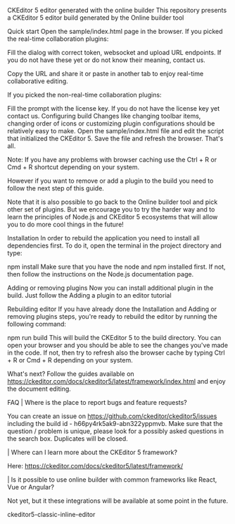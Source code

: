 CKEditor 5 editor generated with the online builder
This repository presents a CKEditor 5 editor build generated by the Online builder tool

Quick start
Open the sample/index.html page in the browser.
If you picked the real-time collaboration plugins:

Fill the dialog with correct token, websocket and upload URL endpoints. If you do not have these yet or do not know their meaning, contact us.

Copy the URL and share it or paste in another tab to enjoy real-time collaborative editing.

If you picked the non-real-time collaboration plugins:

Fill the prompt with the license key. If you do not have the license key yet contact us.
Configuring build
Changes like changing toolbar items, changing order of icons or customizing plugin configurations should be relatively easy to make. Open the sample/index.html file and edit the script that initialized the CKEditor 5. Save the file and refresh the browser. That's all.

Note: If you have any problems with browser caching use the Ctrl + R or Cmd + R shortcut depending on your system.

However if you want to remove or add a plugin to the build you need to follow the next step of this guide.

Note that it is also possible to go back to the Online builder tool and pick other set of plugins. But we encourage you to try the harder way and to learn the principles of Node.js and CKEditor 5 ecosystems that will allow you to do more cool things in the future!

Installation
In order to rebuild the application you need to install all dependencies first. To do it, open the terminal in the project directory and type:

npm install
Make sure that you have the node and npm installed first. If not, then follow the instructions on the Node.js documentation page.

Adding or removing plugins
Now you can install additional plugin in the build. Just follow the Adding a plugin to an editor tutorial

Rebuilding editor
If you have already done the Installation and Adding or removing plugins steps, you're ready to rebuild the editor by running the following command:

npm run build
This will build the CKEditor 5 to the build directory. You can open your browser and you should be able to see the changes you've made in the code. If not, then try to refresh also the browser cache by typing Ctrl + R or Cmd + R depending on your system.

What's next?
Follow the guides available on https://ckeditor.com/docs/ckeditor5/latest/framework/index.html and enjoy the document editing.

FAQ
| Where is the place to report bugs and feature requests?

You can create an issue on https://github.com/ckeditor/ckeditor5/issues including the build id - h66py4rk5ak9-abn322yppmvb. Make sure that the question / problem is unique, please look for a possibly asked questions in the search box. Duplicates will be closed.

| Where can I learn more about the CKEditor 5 framework?

Here: https://ckeditor.com/docs/ckeditor5/latest/framework/

| Is it possible to use online builder with common frameworks like React, Vue or Angular?

Not yet, but it these integrations will be available at some point in the future.

ckeditor5-classic-inline-editor
